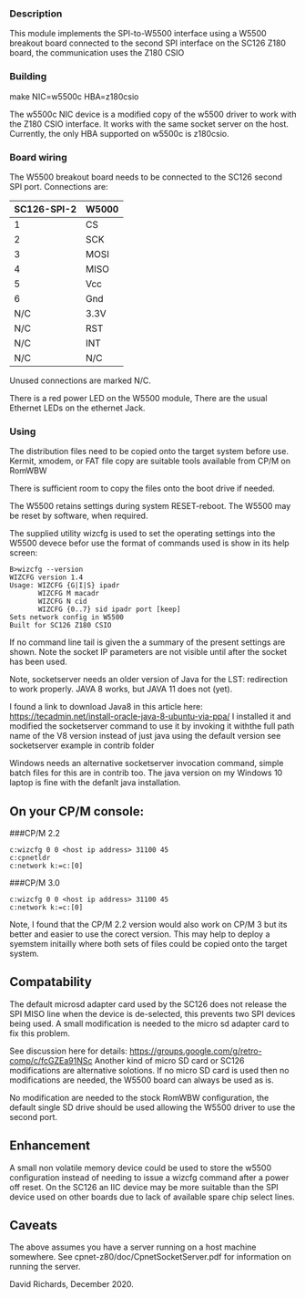 ### Description
This module implements the SPI-to-W5500 interface
using a W5500 breakout board connected to the second SPI
interface on the SC126 Z180 board, the communication uses
the Z180 CSIO

### Building

 make NIC=w5500c HBA=z180csio

The w5500c NIC device is a modified copy of the w5500 driver to work with the
Z180 CSIO interface. It works with the same socket server on the host.
Currently, the only HBA supported on w5500c is z180csio.

### Board wiring

The W5500 breakout board needs to be connected to the SC126 second SPI port.
Connections are:

SC126-SPI-2 | W5000 |
----|-----|
1 | CS|
2 |SCK|
3 |MOSI|
4 |MISO|
5 |Vcc|
6 |Gnd|
N/C |3.3V
N/C |RST|
N/C |INT|
N/C |N/C|

Unused connections are marked N/C.

There is a red power LED on the W5500 module,
There are the usual Ethernet LEDs on the ethernet Jack.

### Using

The distribution files need to be copied onto the target system before use.
Kermit, xmodem, or FAT file copy are suitable tools available from CP/M on RomWBW

There is sufficient room to copy the files onto the boot drive if needed.

The W5500 retains settings during system RESET-reboot.
The W5500 may be reset by software, when required.

The supplied utility wizcfg is used to set the operating settings into the W5500 devece befor use
the format of commands used is show in its help screen:
```
B>wizcfg --version
WIZCFG version 1.4
Usage: WIZCFG {G|I|S} ipadr
       WIZCFG M macadr
       WIZCFG N cid
       WIZCFG {0..7} sid ipadr port [keep]
Sets network config in W5500
Built for SC126 Z180 CSIO
```
If no command line tail is given the a summary of the present settings are shown.
Note the socket IP parameters are not visible until after the socket has been used.

Note, socketserver needs an older version of Java for the
LST: redirection to work properly. JAVA 8 works, but JAVA 11 does not (yet).

I found a link to download Java8 in this article here:
https://tecadmin.net/install-oracle-java-8-ubuntu-via-ppa/
I installed it and modified the socketserver command to use it by invoking it
withthe full path name of the V8 version instead of just java using the default version
see socketserver example in contrib folder

Windows needs an alternative socketserver invocation command,
simple batch files for this are in contrib too.
The java version on my Windows 10 laptop is fine with the defanlt java installation.

## On your CP/M console:
###CP/M 2.2
```
c:wizcfg 0 0 <host ip address> 31100 45
c:cpnetldr
c:network k:=c:[0]
```

###CP/M 3.0
```
c:wizcfg 0 0 <host ip address> 31100 45
c:network k:=c:[0]
```

Note, I found that the CP/M 2.2 version would also work
on CP/M 3 but its better and easier to use the corect version.
This may help to deploy a syemstem initailly where both sets
of files could be copied onto the target system.

## Compatability

The default microsd adapter card used by the SC126
does not release the SPI MISO line when the device
is de-selected, this prevents two SPI devices being used.
A small modification is needed to the
micro sd adapter card to fix this problem.

See discussion here for details:
https://groups.google.com/g/retro-comp/c/fcGZEa91NSc
Another kind of micro SD card or SC126 modifications are alternative solotions.
If no micro SD card is used then no modifications are needed,
the W5500 board can always be used as is.

No modification are needed to the stock RomWBW configuration,
the default single SD drive should
be used allowing the W5500 driver to use the second port.

## Enhancement

A small non volatile memory device could be used to store the w5500 configuration
instead of needing to issue a wizcfg command after a power off reset. On the SC126
an IIC device may be more suitable than the SPI device used on other boards due to
lack of available spare chip select lines.

## Caveats

The above assumes you have a server running on a host machine somewhere.
See cpnet-z80/doc/CpnetSocketServer.pdf for information on running the
server.

David Richards, December 2020.
